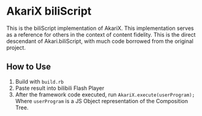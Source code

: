 AkariX biliScript
=================

This is the biliScript implementation of AkariX. This implementation serves as a reference for others in the context of content fidelity. This is the direct descendant of Akari.biliScript, with much code borrowed from the original project.

How to Use
----------

1. Build with `build.rb`
2. Paste result into bilibili Flash Player
3. After the framework code executed, run `AkariX.execute(userProgram);` Where `userProgram` is a JS Object representation of the Composition Tree.